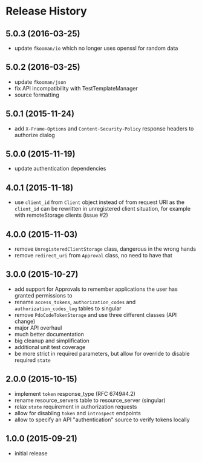 # Release History

## 5.0.3 (2016-03-25)
- update `fkooman/io` which no longer uses openssl for random data

## 5.0.2 (2016-03-25)
- update `fkooman/json`
- fix API incompatibility with TestTemplateManager
- source formatting

## 5.0.1 (2015-11-24)
- add `X-Frame-Options` and `Content-Security-Policy` response headers to 
  authorize dialog

## 5.0.0 (2015-11-19)
- update authentication dependencies

## 4.0.1 (2015-11-18)
- use `client_id` from `Client` object instead of from request URI as the 
  `client_id` can be rewritten in unregistered client situation, for example
  with remoteStorage clients (issue #2)

## 4.0.0 (2015-11-03)
- remove `UnregisteredClientStorage` class, dangerous in the wrong hands
- remove `redirect_uri` from `Approval` class, no need to have that
 
## 3.0.0 (2015-10-27)
- add support for Approvals to remember applications the user has granted 
  permissions to
- rename `access_tokens`, `authorization_codes` and `authorization_codes_log` 
  tables to singular
- remove `PdoCodeTokenStorage` and use three different classes (API change)
- major API overhaul
- much better documentation
- big cleanup and simplification
- additional unit test coverage
- be more strict in required parameters, but allow for override to disable
  required `state`

## 2.0.0 (2015-10-15)
- implement `token` response_type (RFC 6749#4.2)
- rename resource_servers table to resource_server (singular)
- relax `state` requirement in authorization requests
- allow for disabling `token` and `introspect` endpoints
- allow to specify an API "authentication" source to verify
  tokens locally

## 1.0.0 (2015-09-21)
- initial release
